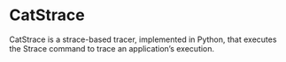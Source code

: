 # CatStrace

CatStrace is a strace-based tracer, implemented in Python, that executes the Strace command to trace an application’s execution.